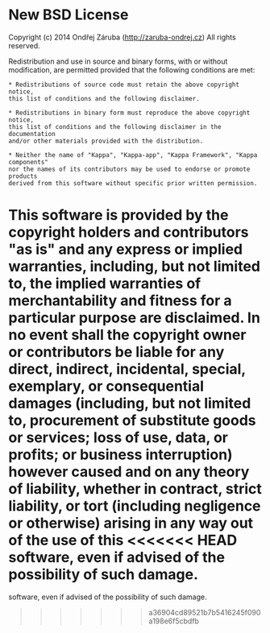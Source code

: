 # New BSD License

Copyright (c) 2014 Ondřej Záruba (http://zaruba-ondrej.cz)
All rights reserved.

Redistribution and use in source and binary forms, with or without modification,
are permitted provided that the following conditions are met:

	* Redistributions of source code must retain the above copyright notice,
	this list of conditions and the following disclaimer.

	* Redistributions in binary form must reproduce the above copyright notice,
	this list of conditions and the following disclaimer in the documentation
	and/or other materials provided with the distribution.

	* Neither the name of "Kappa", "Kappa-app", "Kappa Framework", "Kappa components"
	nor the names of its contributors may be used to endorse or promote products
	derived from this software without specific prior written permission.

This software is provided by the copyright holders and contributors "as is" and
any express or implied warranties, including, but not limited to, the implied
warranties of merchantability and fitness for a particular purpose are
disclaimed. In no event shall the copyright owner or contributors be liable for
any direct, indirect, incidental, special, exemplary, or consequential damages
(including, but not limited to, procurement of substitute goods or services;
loss of use, data, or profits; or business interruption) however caused and on
any theory of liability, whether in contract, strict liability, or tort
(including negligence or otherwise) arising in any way out of the use of this
<<<<<<< HEAD
software, even if advised of the possibility of such damage.
=======
software, even if advised of the possibility of such damage.
>>>>>>> a36904cd89521b7b5416245f090a198e6f5cbdfb
